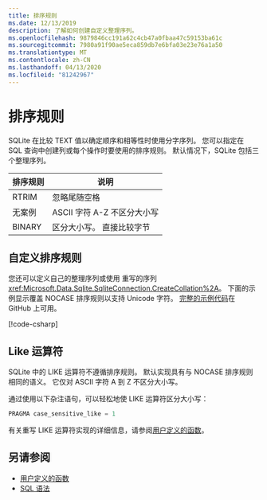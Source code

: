 ```yaml
---
title: 排序规则
ms.date: 12/13/2019
description: 了解如何创建自定义整理序列。
ms.openlocfilehash: 9879846cc191a62c4cb47a0fbaa47c59153ba61c
ms.sourcegitcommit: 7980a91f90ae5eca859db7e6bfa03e23e76a1a50
ms.translationtype: MT
ms.contentlocale: zh-CN
ms.lasthandoff: 04/13/2020
ms.locfileid: "81242967"
---
```

# <a name="collation"></a>排序规则

SQLite 在比较 TEXT 值以确定顺序和相等性时使用分字序列。 您可以指定在 SQL 查询中创建列或每个操作时要使用的排序规则。 默认情况下，SQLite 包括三个整理序列。

| 排序规则 | 说明                               |
| --------- | ----------------------------------------- |
| RTRIM     | 忽略尾随空格               |
| 无案例    | ASCII 字符 A-Z 不区分大小写 |
| BINARY    | 区分大小写。 直接比较字节   |

## <a name="custom-collation"></a>自定义排序规则

您还可以定义自己的整理序列或使用 重写的序列<xref:Microsoft.Data.Sqlite.SqliteConnection.CreateCollation%2A>。 下面的示例显示覆盖 NOCASE 排序规则以支持 Unicode 字符。 [完整的示例代码](https://github.com/dotnet/docs/blob/master/samples/snippets/standard/data/sqlite/CollationSample/Program.cs)在 GitHub 上可用。

[!code-csharp[](../../../../samples/snippets/standard/data/sqlite/CollationSample/Program.cs?name=snippet_Collation)]

## <a name="like-operator"></a>Like 运算符

SQLite 中的 LIKE 运算符不遵循排序规则。 默认实现具有与 NOCASE 排序规则相同的语义。 它仅对 ASCII 字符 A 到 Z 不区分大小写。

通过使用以下杂注语句，可以轻松地使 LIKE 运算符区分大小写：

```sql
PRAGMA case_sensitive_like = 1
```

有关重写 LIKE 运算符实现的详细信息，请参阅[用户定义的函数](user-defined-functions.md)。

## <a name="see-also"></a>另请参阅

* [用户定义的函数](user-defined-functions.md)
* [SQL 语法](https://www.sqlite.org/lang.html)
